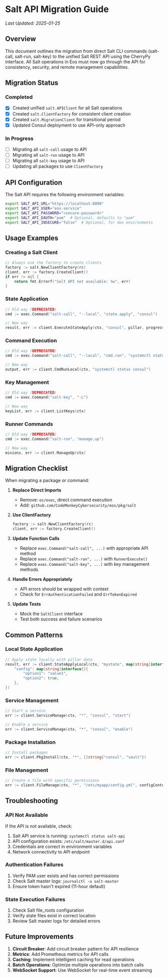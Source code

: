 # Salt API Migration Guide

*Last Updated: 2025-01-25*

## Overview

This document outlines the migration from direct Salt CLI commands (salt-call, salt-run, salt-key) to the unified Salt REST API using the CherryPy interface. All Salt operations in Eos must now go through the API for consistency, security, and remote management capabilities.

## Migration Status

### Completed
- [x] Created unified `salt.APIClient` for all Salt operations
- [x] Created `salt.ClientFactory` for consistent client creation
- [x] Created `salt.MigrationClient` for transitional period
- [x] Updated Consul deployment to use API-only approach

### In Progress
- [ ] Migrating all `salt-call` usage to API
- [ ] Migrating all `salt-run` usage to API  
- [ ] Migrating all `salt-key` usage to API
- [ ] Updating all packages to use `ClientFactory`

## API Configuration

The Salt API requires the following environment variables:

```bash
export SALT_API_URL="https://localhost:8000"
export SALT_API_USER="eos-service"
export SALT_API_PASSWORD="<secure-password>"
export SALT_API_EAUTH="pam"  # Optional, defaults to "pam"
export SALT_API_INSECURE="false"  # Optional, for dev environments
```

## Usage Examples

### Creating a Salt Client

```go
// Always use the factory to create clients
factory := salt.NewClientFactory(rc)
client, err := factory.CreateClient()
if err != nil {
    return fmt.Errorf("Salt API not available: %w", err)
}
```

### State Application

```go
// Old way (DEPRECATED)
cmd := exec.Command("salt-call", "--local", "state.apply", "consul")

// New way
result, err := client.ExecuteStateApply(ctx, "consul", pillar, progressFunc)
```

### Command Execution

```go
// Old way (DEPRECATED)
cmd := exec.Command("salt-call", "--local", "cmd.run", "systemctl status consul")

// New way
output, err := client.CmdRunLocal(ctx, "systemctl status consul")
```

### Key Management

```go
// Old way (DEPRECATED)
cmd := exec.Command("salt-key", "-L")

// New way
keyList, err := client.ListKeys(ctx)
```

### Runner Commands

```go
// Old way (DEPRECATED)
cmd := exec.Command("salt-run", "manage.up")

// New way
minions, err := client.ManageUp(ctx)
```

## Migration Checklist

When migrating a package or command:

1. **Replace Direct Imports**
   - Remove: `os/exec`, direct command execution
   - Add: `github.com/CodeMonkeyCybersecurity/eos/pkg/salt`

2. **Use ClientFactory**
   ```go
   factory := salt.NewClientFactory(rc)
   client, err := factory.CreateClient()
   ```

3. **Update Function Calls**
   - Replace `exec.Command("salt-call", ...)` with appropriate API method
   - Replace `exec.Command("salt-run", ...)` with `RunnerExecute()`
   - Replace `exec.Command("salt-key", ...)` with key management methods

4. **Handle Errors Appropriately**
   - API errors should be wrapped with context
   - Check for `ErrAuthenticationFailed` and `ErrTokenExpired`

5. **Update Tests**
   - Mock the `SaltClient` interface
   - Test both success and failure scenarios

## Common Patterns

### Local State Application
```go
// Apply state locally with pillar data
result, err := client.StateApplyLocal(ctx, "mystate", map[string]interface{}{
    "config": map[string]interface{}{
        "option1": "value1",
        "option2": true,
    },
})
```

### Service Management
```go
// Start a service
err := client.ServiceManage(ctx, "*", "consul", "start")

// Enable a service
err := client.ServiceManage(ctx, "*", "consul", "enable")
```

### Package Installation
```go
// Install packages
err := client.PkgInstall(ctx, "*", []string{"consul", "vault"})
```

### File Management
```go
// Create a file with specific permissions
err := client.FileManage(ctx, "*", "/etc/myapp/config.yml", configContent, "0640")
```

## Troubleshooting

### API Not Available

If the API is not available, check:

1. Salt API service is running: `systemctl status salt-api`
2. API configuration exists: `/etc/salt/master.d/api.conf`
3. Credentials are correct in environment variables
4. Network connectivity to API endpoint

### Authentication Failures

1. Verify PAM user exists and has correct permissions
2. Check Salt master logs: `journalctl -u salt-master`
3. Ensure token hasn't expired (11-hour default)

### State Execution Failures

1. Check Salt file_roots configuration
2. Verify state files exist in correct location
3. Review Salt master logs for detailed errors

## Future Improvements

1. **Circuit Breaker**: Add circuit breaker pattern for API resilience
2. **Metrics**: Add Prometheus metrics for API calls
3. **Caching**: Implement intelligent caching for read operations
4. **Batch Operations**: Optimize multiple operations into batch calls
5. **WebSocket Support**: Use WebSocket for real-time event streaming
